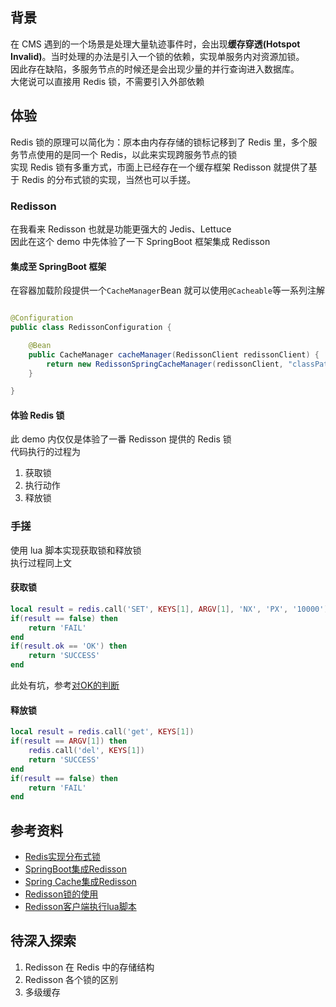 ## 背景

在 CMS 遇到的一个场景是处理大量轨迹事件时，会出现**缓存穿透(Hotspot Invalid)**。当时处理的办法是引入一个锁的依赖，实现单服务内对资源加锁。<br>
因此存在缺陷，多服务节点的时候还是会出现少量的并行查询进入数据库。<br>
大佬说可以直接用 Redis 锁，不需要引入外部依赖

## 体验

Redis 锁的原理可以简化为：原本由内存存储的锁标记移到了 Redis 里，多个服务节点使用的是同一个 Redis，以此来实现跨服务节点的锁<br>
实现 Redis 锁有多重方式，市面上已经存在一个缓存框架 Redisson 就提供了基于 Redis 的分布式锁的实现，当然也可以手搓。

### Redisson

在我看来 Redisson 也就是功能更强大的 Jedis、Lettuce<br>
因此在这个 demo 中先体验了一下 SpringBoot 框架集成 Redisson<br>

#### 集成至 SpringBoot 框架

在容器加载阶段提供一个`CacheManager`Bean 就可以使用`@Cacheable`等一系列注解

```java

@Configuration
public class RedissonConfiguration {

    @Bean
    public CacheManager cacheManager(RedissonClient redissonClient) {
        return new RedissonSpringCacheManager(redissonClient, "classPath:/cache-ttl.json");
    }

}
```

#### 体验 Redis 锁

此 demo 内仅仅是体验了一番 Redisson 提供的 Redis 锁<br>
代码执行的过程为

1. 获取锁
2. 执行动作
3. 释放锁

### 手搓

使用 lua 脚本实现获取锁和释放锁<br>
执行过程同上文

#### 获取锁

```lua
local result = redis.call('SET', KEYS[1], ARGV[1], 'NX', 'PX', '10000')
if(result == false) then 
    return 'FAIL' 
end 
if(result.ok == 'OK') then 
    return 'SUCCESS'
end
```

此处有坑，参考[对OK的判断](https://panzhongxian.cn/cn/2020/11/redis-lua-script-problems/)

#### 释放锁

```lua
local result = redis.call('get', KEYS[1]) 
if(result == ARGV[1]) then 
    redis.call('del', KEYS[1])
    return 'SUCCESS'
end
if(result == false) then
    return 'FAIL'
end
```

## 参考资料

* [Redis实现分布式锁](https://www.51cto.com/article/703155.html)
* [SpringBoot集成Redisson](https://github.com/redisson/redisson/tree/master/redisson-spring-boot-starter#spring-boot-starter)
* [Spring Cache集成Redisson](https://github.com/redisson/redisson/wiki/14.-%E7%AC%AC%E4%B8%89%E6%96%B9%E6%A1%86%E6%9E%B6%E6%95%B4%E5%90%88#142-spring-cache%E6%95%B4%E5%90%88)
* [Redisson锁的使用](https://github.com/redisson/redisson/wiki/8.-%E5%88%86%E5%B8%83%E5%BC%8F%E9%94%81%E5%92%8C%E5%90%8C%E6%AD%A5%E5%99%A8)
* [Redisson客户端执行lua脚本](https://github.com/redisson/redisson/wiki/10.-%E9%A2%9D%E5%A4%96%E5%8A%9F%E8%83%BD#106-%E8%84%9A%E6%9C%AC%E6%89%A7%E8%A1%8C)

## 待深入探索

1. Redisson 在 Redis 中的存储结构
2. Redisson 各个锁的区别
3. 多级缓存